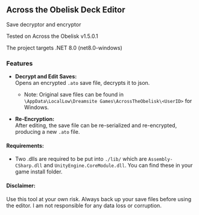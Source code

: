 ## Across the Obelisk Deck Editor

Save decryptor and encryptor

Tested on Across the Obelisk v1.5.0.1

The project targets .NET 8.0 (net8.0-windows)

### Features

- **Decrypt and Edit Saves:**  
  Opens an encrypted `.ato` save file, decrypts it to json.
  - Note: Original save files can be found in `\AppData\LocalLow\Dreamsite Games\AcrossTheObelisk\<UserID>` for Windows.
  
- **Re-Encryption:**  
  After editing, the save file can be re-serialized and re-encrypted, producing a new `.ato` file.

#### Requirements:
 - Two .dlls are required to be put into `./lib/` which are `Assembly-CSharp.dll` and `UnityEngine.CoreModule.dll`. You can find these in your game install folder.


#### Disclaimer:
Use this tool at your own risk. Always back up your save files before using the editor. I am not responsible for any data loss or corruption.

